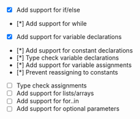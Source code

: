 * [x] Add support for if/else
* [*] Add support for while
* [x] Add support for variable declarations
* [*] Add support for constant declarations
* [*] Type check variable declarations
* [*] Add support for variable assignments
* [*] Prevent reassigning to constants
* [ ] Type check assignments
* [ ] Add support for lists/arrays
* [ ] Add support for for..in
* [ ] Add support for optional parameters
